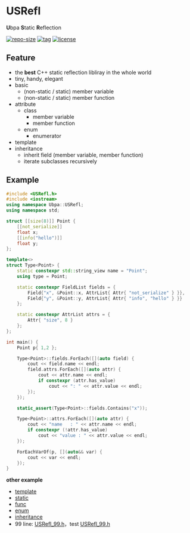 # USRefl
**U**bpa **S**tatic **R**eflection

[![repo-size](https://img.shields.io/github/languages/code-size/Ubpa/USRefl?style=flat)](https://github.com/Ubpa/USRefl/archive/master.zip) [![tag](https://img.shields.io/github/v/tag/Ubpa/USRefl)](https://github.com/Ubpa/USRefl/tags) [![license](https://img.shields.io/github/license/Ubpa/USRefl)](LICENSE) 

## Feature

- the **best** C++ static reflection libliray in the whole world
- tiny, handy, elegant
- basic
  - (non-static / static) member variable
  - (non-static / static) member function
- attribute
  - class
    - member variable
    - member function
  - enum
    - enumerator
- template
- inheritance
  - inherit field (member variable, member function)
  - iterate subclasses recursively

## Example

```c++
#include <USRefl.h>
#include <iostream>
using namespace Ubpa::USRefl;
using namespace std;

struct [[size(8)]] Point {
	[[not_serialize]]
	float x;
	[[info("hello")]]
	float y;
};

template<>
struct Type<Point> {
	static constexpr std::string_view name = "Point";
	using type = Point;

	static constexpr FieldList fields = {
		Field{"x", &Point::x, AttrList{ Attr{ "not_serialize" } }},
		Field{"y", &Point::y, AttrList{ Attr{ "info", "hello" } }}
	};

	static constexpr AttrList attrs = {
		Attr{ "size", 8 }
	};
};

int main() {
	Point p{ 1,2 };

	Type<Point>::fields.ForEach([](auto field) {
		cout << field.name << endl;
		field.attrs.ForEach([](auto attr) {
			cout << attr.name << endl;
			if constexpr (attr.has_value)
				cout << ": " << attr.value << endl;
		});
	});

	static_assert(Type<Point>::fields.Contains("x"));

	Type<Point>::attrs.ForEach([](auto attr) {
		cout << "name   : " << attr.name << endl;
		if constexpr (!attr.has_value)
			cout << "value : " << attr.value << endl;
	});

	ForEachVarOf(p, [](auto&& var) {
		cout << var << endl;
	});
}
```

**other example** 

- [template](src/test/01_template/main.cpp) 
- [static](src/test/02_static/main.cpp) 
- [func](src/test/03_func/main.cpp) 
- [enum](src/test/04_enum/main.cpp) 
- [inheritance](src/test/05_subclass/main.cpp) 
- 99 line: [USRefl_99.h](src/test/06_99/USRefl_99.h)，test [USRefl_99.h](src/test/06_99/main.h) 

